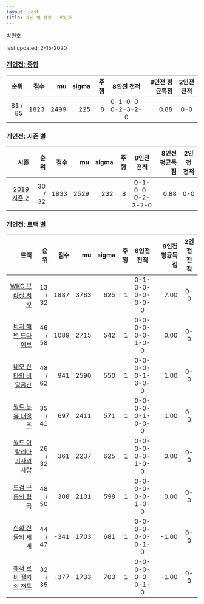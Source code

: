 ```yaml
---
layout: post
title: 개인 별 랭킹 - 박민호
---
```


박민호

last updated: 2-15-2020

### [개인전: 종합](../singles-full)

| 순위 | 점수 | mu | sigma | 주행 | 8인전 전적 | 8인전 평균득점 | 2인전 전적 |
|---:|---:|---:|---:|---:|:---:|---:|:---:|
| 81 / 85 | 1823 | 2499 | 225 | 8 | 0-1-0-0-0-2-3-2-0 | 0.88 | 0-0 |

### 개인전: 시즌 별

| 시즌 | 순위 | 점수 | mu | sigma | 주행 | 8인전 전적 | 8인전 평균득점 | 2인전 전적 |
|---:|---:|---:|---:|---:|---:|:---:|---:|:---:|
| [2019 시즌 2](../singles-s2019_2) | 30 / 32 | 1833 | 2529 | 232 | 8 |  0-1-0-0-0-2-3-2-0 | 0.88 | 0-0 |

### 개인전: 트랙 별

| 트랙 | 순위 | 점수 | mu | sigma | 주행 | 8인전 전적 | 8인전 평균득점 | 2인전 전적 |
|---:|---:|---:|---:|---:|---:|:---:|---:|:---:|
| [WKC 브라질 서킷](../brazil) | 13 / 32 | 1887 | 3763 | 625 | 1 | 0-1-0-0-0-0-0-0-0 | 7.00 | 0-0 |
| [비치 해변 드라이브](../haebyun) | 46 / 58 | 1089 | 2715 | 542 | 1 | 0-0-0-0-0-0-1-0-0 | 0.00 | 0-0 |
| [네모 산타의 비밀공간](../santa) | 48 / 62 | 941 | 2590 | 550 | 1 | 0-0-0-0-0-1-0-0-0 | 1.00 | 0-0 |
| [월드 뉴욕 대질주](../newyork) | 35 / 41 | 697 | 2411 | 571 | 1 | 0-0-0-0-0-1-0-0-0 | 1.00 | 0-0 |
| [월드 이탈리아 피사의 사탑](../pizza) | 26 / 32 | 361 | 2237 | 625 | 1 | 0-0-0-0-0-0-1-0-0 | 0.00 | 0-0 |
| [도검 구름의 협곡](../hyupgog) | 48 / 50 | 308 | 2101 | 598 | 1 | 0-0-0-0-0-0-1-0-0 | 0.00 | 0-0 |
| [신화 신들의 세계](../shinsegye) | 44 / 47 | -341 | 1703 | 681 | 1 | 0-0-0-0-0-0-0-1-0 | -1.00 | 0-0 |
| [해적 로비 절벽의 전투](../lobby) | 32 / 35 | -377 | 1733 | 703 | 1 | 0-0-0-0-0-0-0-1-0 | -1.00 | 0-0 |
